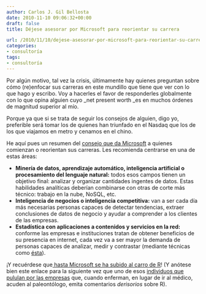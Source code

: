 ```yaml
---
author: Carlos J. Gil Bellosta
date: 2010-11-10 09:06:32+00:00
draft: false
title: Déjese asesorar por Microsoft para reorientar su carrera

url: /2010/11/10/dejese-asesorar-por-microsoft-para-reorientar-su-carrera/
categories:
- consultoría
tags:
- consultoría
---
```


Por algún motivo, tal vez la crisis, últimamente hay quienes preguntan sobre cómo (re)enfocar sus carreras en este mundillo que tiene que ver con lo que hago y escribo. Voy a hacerles el favor de responderles globalmente con lo que opina alguien cuyo _net present worth _es en muchos órdenes de magnitud superior al mío.

Porque ya que si se trata de seguir los consejos de alguien, digo yo, preferible será tomar los de quienes han triunfado en el Nasdaq que los de los que viajamos en metro y cenamos en el chino.

He aquí pues un resumen del [consejo que da Microsoft](http://jobsblog.com/blog/top-three-new-tech-majors/) a quienes comienzan o reorientan sus carreras. Les recomienda centrarse en una de estas áreas:

* **Minería de datos, aprendizaje automático, inteligencia artificial o procesamiento del lenguaje natural:** todos esos campos tienen un objetivo final: analizar y organizar cantidades ingentes de datos. Estas habilidades analíticas deberían combinarse con otras de corte más técnico: trabajo en la nube, NoSQL, etc.
* **Inteligencia de negocios o inteligencia competitiva:** van a ser cada día más necesarias personas capaces de detectar tendencias, extraer conclusiones de datos de negocio y ayudar a comprender a los clientes de las empresas.
* **Estadística con aplicaciones a contenidos y servicios en la red:** conforme las empresas e instituciones tratan de obtener beneficios de su presencia en internet, cada vez va a ser mayor la demanda de personas capaces de analizar, medir y contrastar (mediante técnicas como [ésta](http://en.wikipedia.org/wiki/A/B_testing)).

¡Y recuérdese que[ hasta Microsoft se ha subido al carro de R](http://www.datanalytics.com/2010/05/10/¡hasta-microsoft/)! (Y anótese bien este enlace para la siguiente vez que uno de esos [individuos que pululan por las empresas](http://www.datanalytics.com/2010/11/08/una-revision-neoliberal-del-principio-de-peter/) que, cuando enferman, en lugar de ir al médico, acuden al paleontólogo, emita comentarios _derisorios_ sobre R).
